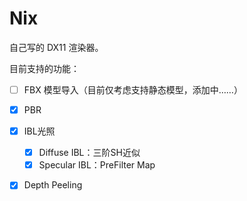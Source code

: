 # Nix

自己写的 DX11 渲染器。

目前支持的功能：
- [ ] FBX 模型导入（目前仅考虑支持静态模型，添加中……）

- [x] PBR
- [x] IBL光照
  - [x] Diffuse IBL：三阶SH近似
  - [x] Specular IBL：PreFilter Map
- [x] Depth Peeling
